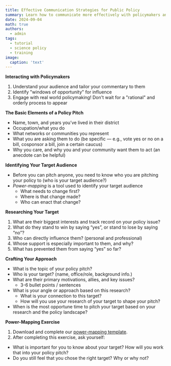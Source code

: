 ```yaml
---
title: Effective Communication Strategies for Public Policy
summary: Learn how to communicate more effectively with policymakers and other parties of interest through power-mapping!
date: 2024-09-04
math: true
authors:
  - admin
tags:
  - tutorial
  - science policy
  - training
image:
  caption: 'text'
---
```

**Interacting with Policymakers**

1. Understand your audience and tailor your commentary to them
2. Identify "windows of opportunity" for influence
3. Engage with real world policymaking! Don't wait for a "rational" and orderly process to appear

**The Basic Elements of a Policy Pitch**
- Name, town, and years you’ve lived in their district
- Occupation/what you do
- What networks or communities you represent
- What you are asking them to do (be specific — e.g., vote yes or no on a bill, cosponsor a bill, join a certain caucus)
- Why you care, and why you and your community want them to act (an anecdote can be helpful)

**Identifying Your Target Audience**
- Before you can pitch anyone, you need to know who you are pitching your policy to (who is your target audience?)
- *Power-mapping* is a tool used to identify your target audience
  - What needs to change first?
  - Where is that change made?
  - Who can enact that change?

**Researching Your Target**
1. What are their biggest interests and track record on your policy issue?
2. What do they stand to win by saying “yes”, or stand to lose by saying “no”?
3. Who can directly influence them? (personal and professional)
4. Whose support is especially important to them, and why?
5. What has prevented them from saying “yes” so far?

**Crafting Your Approach**
- What is the topic of your policy pitch?
- Who is your target? (name, office/role, background info.)
- What are their primary motivations, allies, and key issues?
  - 3-6 bullet points / sentences
- What is your angle or approach based on this research?
  - What is your connection to  this target?
  - How will you use your research of your target to shape your pitch?
- When is the most opportune time to pitch your target based on your research and the policy landscape?

**Power-Mapping Exercise**
1. Download and complete our [power-mapping template](https://gator-pase.netlify.app/training/24-09-04/power-mapping-template.docx).
2. After completing this exercise, ask yourself:
  - What is important for you to know about your target? How will you work that into your policy pitch?
  - Do you still feel that you chose the right target? Why or why not?
